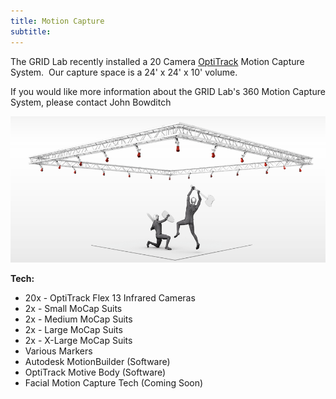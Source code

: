 ```yaml
---
title: Motion Capture
subtitle:
---
```



The GRID Lab recently installed a 20 Camera [OptiTrack](http://www.optitrack.com) Motion Capture System. &nbsp;Our capture space is a 24' x 24' x 10' volume. &nbsp;

If you would like more information about the GRID Lab's 360 Motion Capture System, please contact John Bowditch

![](/uploads/versions/mocap---x----903-421x---.png)

**Tech:**

* 20x - OptiTrack Flex 13 Infrared Cameras&nbsp;
* 2x - Small MoCap Suits
* 2x - Medium MoCap Suits
* 2x - Large MoCap Suits
* 2x - X-Large MoCap Suits
* Various Markers
* Autodesk MotionBuilder (Software)
* OptiTrack Motive Body (Software)
* Facial Motion Capture Tech (Coming Soon)
